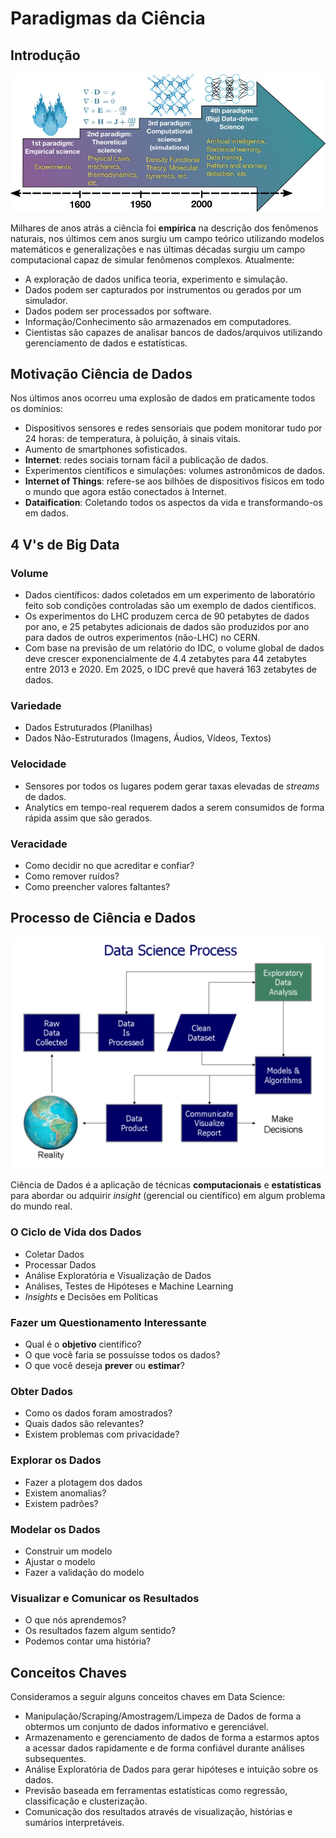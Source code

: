 # Paradigmas da Ciência

## Introdução

![img](https://raw.githubusercontent.com/the-akira/DataScience/master/imagens/paradigmas.png)

Milhares de anos atrás a ciência foi **empírica** na descrição dos fenômenos naturais, nos últimos cem anos surgiu um campo teórico utilizando modelos matemáticos e generalizações e nas últimas décadas surgiu um campo computacional capaz de simular fenômenos complexos. Atualmente:

- A exploração de dados unifica teoria, experimento e simulação.
- Dados podem ser capturados por instrumentos ou gerados por um simulador.
- Dados podem ser processados por software.
- Informação/Conhecimento são armazenados em computadores.
- Cientistas são capazes de analisar bancos de dados/arquivos utilizando gerenciamento de dados e estatísticas.

## Motivação Ciência de Dados

Nos últimos anos ocorreu uma explosão de dados em praticamente todos os domínios:

- Dispositivos sensores e redes sensoriais que podem monitorar tudo por 24 horas: de temperatura, à poluição, à sinais vitais.
- Aumento de smartphones sofisticados.
- **Internet**: redes sociais tornam fácil a publicação de dados.
- Experimentos científicos e simulações: volumes astronômicos de dados.
- **Internet of Things**: refere-se aos bilhões de dispositivos físicos em todo o mundo que agora estão conectados à Internet.
- **Dataification**: Coletando todos os aspectos da vida e transformando-os em dados.

## 4 V's de Big Data

### Volume

- Dados científicos: dados coletados em um experimento de laboratório feito sob condições controladas são um exemplo de dados científicos.
- Os experimentos do LHC produzem cerca de 90 petabytes de dados por ano, e 25 petabytes adicionais de dados são produzidos por ano para dados de outros experimentos (não-LHC) no CERN.
- Com base na previsão de um relatório do IDC, o volume global de dados deve crescer exponencialmente de 4.4 zetabytes para 44 zetabytes entre 2013 e 2020. Em 2025, o IDC prevê que haverá 163 zetabytes de dados.

### Variedade

- Dados Estruturados (Planilhas)
- Dados Não-Estruturados (Imagens, Áudios, Vídeos, Textos)

### Velocidade

- Sensores por todos os lugares podem gerar taxas elevadas de *streams* de dados.
- Analytics em tempo-real requerem dados a serem consumidos de forma rápida assim que são gerados.

### Veracidade

- Como decidir no que acreditar e confiar? 
- Como remover ruídos?
- Como preencher valores faltantes?

## Processo de Ciência e Dados

![img](https://raw.githubusercontent.com/the-akira/DataScience/master/imagens/process.png)

Ciência de Dados é a aplicação de técnicas **computacionais** e **estatísticas** para abordar ou adquirir *insight* (gerencial ou científico) em algum problema do mundo real.

### O Ciclo de Vida dos Dados

- Coletar Dados
- Processar Dados
- Análise Exploratória e Visualização de Dados
- Análises, Testes de Hipóteses e Machine Learning
- *Insights* e Decisões em Políticas

### Fazer um Questionamento Interessante

- Qual é o **objetivo** científico?
- O que você faria se possuísse todos os dados?
- O que você deseja **prever** ou **estimar**?

### Obter Dados

- Como os dados foram amostrados?
- Quais dados são relevantes?
- Existem problemas com privacidade?

### Explorar os Dados

- Fazer a plotagem dos dados
- Existem anomalias?
- Existem padrões?

### Modelar os Dados

- Construir um modelo
- Ajustar o modelo
- Fazer a validação do modelo

### Visualizar e Comunicar os Resultados

- O que nós aprendemos?
- Os resultados fazem algum sentido?
- Podemos contar uma história?

## Conceitos Chaves

Consideramos a seguir alguns conceitos chaves em Data Science:

- Manipulação/Scraping/Amostragem/Limpeza de Dados de forma a obtermos um conjunto de dados informativo e gerenciável.
- Armazenamento e gerenciamento de dados de forma a estarmos aptos a acessar dados rapidamente e de forma confiável durante análises subsequentes.
- Análise Exploratória de Dados para gerar hipóteses e intuição sobre os dados.
- Previsão baseada em ferramentas estatísticas como regressão, classificação e clusterização.
- Comunicação dos resultados através de visualização, histórias e sumários interpretáveis.